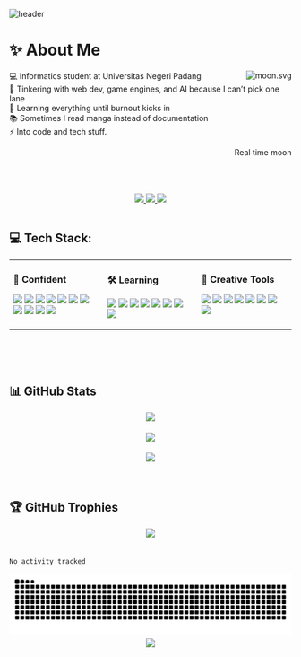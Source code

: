 ![header](https://capsule-render.vercel.app/api?type=waving&color=gradient&height=250&section=header&text=Dzaki%20Sultan%20Rabbani&fontSize=45&animation=fadeIn&fontAlignY=40&desc=Informatics%20Student%20%7C%20Web%20Dev%20Tinkerer%20%7C%20Chaos%20with%20Purpose&descSize=18&descAlignY=65)


# ✨️ About Me
<a href="https://moon-svg.minung.dev">
  <img align="right" src="https://moon-svg.minung.dev/moon.svg?theme=basic" alt="moon.svg" />
</a>

💻 Informatics student at Universitas Negeri Padang<br>
🔧 Tinkering with web dev, game engines, and AI because I can’t pick one lane<br>
🌱 Learning everything until burnout kicks in<br>
📚 Sometimes I read manga instead of documentation<br>
⚡ Into code and tech stuff.<br>
<div align="right"><p>Real time moon</p></div>
<br><br><br>

<div align="center">
  <a href="https://discordapp.com/users/823916335314632805">
    <img src="https://ziadoua.github.io/m3-Markdown-Badges/badges/Discord/discord1.svg">
  </a>
  <a href="https://www.instagram.com/dzakisultanr/">
    <img src="https://ziadoua.github.io/m3-Markdown-Badges/badges/Instagram/instagram1.svg">
  </a>
  <a href="mailto:dzakisultan012@gmail.com">
    <img src="https://ziadoua.github.io/m3-Markdown-Badges/badges/Gmail/gmail1.svg">
  </a>
</div><br>

## 💻 Tech Stack:
<table style="width: 100%;">
  <tr>
    <td style="width: 33%; vertical-align: top;">
      <h3>🧠 Confident</h3>
      <p>
        <img src="https://ziadoua.github.io/m3-Markdown-Badges/badges/C/c1.svg">
        <img src="https://ziadoua.github.io/m3-Markdown-Badges/badges/Python/python3.svg">
        <img src="https://ziadoua.github.io/m3-Markdown-Badges/badges/HTML/html1.svg">
        <img src="https://ziadoua.github.io/m3-Markdown-Badges/badges/CSS/css1.svg">
        <img src="https://ziadoua.github.io/m3-Markdown-Badges/badges/Javascript/javascript3.svg">
        <img src="https://ziadoua.github.io/m3-Markdown-Badges/badges/PHP/php2.svg">
        <img src="https://ziadoua.github.io/m3-Markdown-Badges/badges/MySQL/mysql1.svg">
        <img src="https://ziadoua.github.io/m3-Markdown-Badges/badges/Git/git1.svg">
        <img src="https://ziadoua.github.io/m3-Markdown-Badges/badges/Github/github1.svg">
        <img src="https://ziadoua.github.io/m3-Markdown-Badges/badges/MongoDB/mongodb1.svg">
        <img src="https://ziadoua.github.io/m3-Markdown-Badges/badges/PostgreSQL/postgresql1.svg">
      </p>
    </td>
    <td style="width: 33%; vertical-align: top;">
      <h3>🛠️ Learning</h3>
      <p>
        <img src="https://ziadoua.github.io/m3-Markdown-Badges/badges/NextJS/nextjs1.svg">
        <img src="https://ziadoua.github.io/m3-Markdown-Badges/badges/NodeJS/nodejs1.svg">
        <img src="https://ziadoua.github.io/m3-Markdown-Badges/badges/React/react1.svg">
        <img src="https://ziadoua.github.io/m3-Markdown-Badges/badges/TailwindCSS/tailwindcss1.svg">
        <img src="https://ziadoua.github.io/m3-Markdown-Badges/badges/Prisma/prisma1.svg">
        <img src="https://ziadoua.github.io/m3-Markdown-Badges/badges/TypeScript/typescript1.svg">
        <img src="https://ziadoua.github.io/m3-Markdown-Badges/badges/SQLite/sqlite1.svg">
        <img src="https://ziadoua.github.io/m3-Markdown-Badges/badges/KaliLinux/kalilinux1.svg">
      </p>
    </td>
    <td style="width: 33%; vertical-align: top;">
      <h3>🎨 Creative Tools</h3>
      <p>
        <img src="https://ziadoua.github.io/m3-Markdown-Badges/badges/VisualStudioCode/visualstudiocode1.svg">
        <img src="https://ziadoua.github.io/m3-Markdown-Badges/badges/Linux/linux1.svg">
        <img src="https://ziadoua.github.io/m3-Markdown-Badges/badges/Arduino/arduino1.svg">
        <img src="https://ziadoua.github.io/m3-Markdown-Badges/badges/Markdown/markdown1.svg">
        <img src="https://ziadoua.github.io/m3-Markdown-Badges/badges/Notion/notion1.svg">
        <img src="https://ziadoua.github.io/m3-Markdown-Badges/badges/Figma/figma1.svg">
        <img src="https://ziadoua.github.io/m3-Markdown-Badges/badges/Dribble/dribble1.svg">
        <img src="https://ziadoua.github.io/m3-Markdown-Badges/badges/Obsidian/obsidian1.svg">
      </p>
    </td>
  </tr>
</table><br><br>

<br>

## 📊 GitHub Stats
<div align="center">
  <img width="500" src="https://nirzak-streak-stats.vercel.app/?user=Nyot-Nyot&theme=aura&hide_border=false"><br><br>
  <img width="500" src="https://github-readme-stats.vercel.app/api?username=Nyot-Nyot&theme=aura&hide_border=false&include_all_commits=true&count_private=false"><br><br>
  <img width="500" src="https://github-readme-stats.vercel.app/api/top-langs/?username=Nyot-Nyot&theme=aura&hide_border=false&layout=compact"><br><br>
</div><br>

## 🏆 GitHub Trophies
<div align="center">
  <img src="https://github-profile-trophy.vercel.app/?username=Nyot-Nyot&theme=aura&no-frame=false&no-bg=true&margin-w=4">
</div><br>

<!--START_SECTION:waka-->

```txt
No activity tracked
```

<!--END_SECTION:waka-->

<picture>
  <source media="(prefers-color-scheme: dark)" srcset="https://raw.githubusercontent.com/Nyot-Nyot/Nyot-Nyot/output/github-contribution-grid-snake-dark.svg" />
  <source media="(prefers-color-scheme: light)" srcset="https://raw.githubusercontent.com/Nyot-Nyot/Nyot-Nyot/output/github-contribution-grid-snake.svg" />
  <img alt="github-snake" src="https://raw.githubusercontent.com/Nyot-Nyot/Nyot-Nyot/output/github-contribution-grid-snake.svg" />
</picture>


<div align="center"><a href="https://u8views.com/github/Nyot-Nyot"><img align="center" src="https://u8views.com/api/v1/github/profiles/99807420/views/day-week-month-total-count.svg"></a></div>
